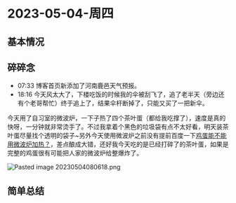 # 2023-05-04-周四

## 基本情况



## 碎碎念

- 07:33 博客首页新添加了河南鹿邑天气预报。
- 18:16 今天风太大了，下楼吃饭的时候我的伞被刮飞了，追了老半天（旁边还有个老哥帮忙）终于追上了，结果伞杆断掉了，只能又买了一把新伞。

今天用了自习室的微波炉，一下子热了四个茶叶蛋（都给我吃撑了），速度是真的快呀，一分钟就非常烫手了。不过我拿着个黑色的垃圾袋有点不太好看，明天装茶叶蛋尽量找个透明的袋子~另外今天使用微波炉之前没有提前百度一下[鸡蛋能不能用微波炉加热？](鸡蛋能不能用微波炉加热？.md)，差点酿成大错，还好我今天吃的是已经打碎了的茶叶蛋，如果是完整的鸡蛋很有可能把人家的微波炉给整爆炸了。

![Pasted image 20230504080618.png](Pasted%20image%2020230504080618.png)

## 简单总结

